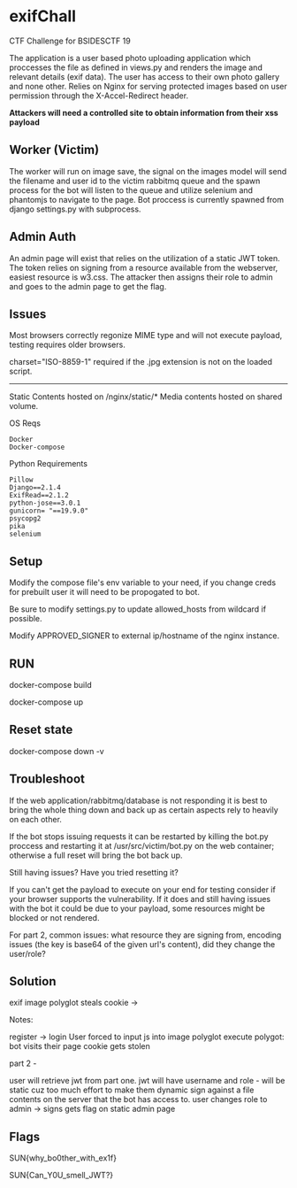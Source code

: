 # exifChall
CTF Challenge for BSIDESCTF 19

The application is a user based photo uploading application which proccesses the file as defined in views.py and renders the image and relevant details (exif data). The user has access to their own photo gallery and none other. Relies on Nginx for serving protected images based on user permission through the X-Accel-Redirect header.

<strong>Attackers will need a controlled site to obtain information from their xss payload</strong>

## Worker (Victim)
The worker will run on image save, the signal on the images model will send the filename and user id to the victim rabbitmq queue and the spawn process for the bot will listen to the queue and utilize selenium and phantomjs to navigate to the page. Bot proccess is currently spawned from django settings.py with subprocess.

## Admin Auth
An admin page will exist that relies on the utilization of a static JWT token. The token relies on signing from a resource available from the webserver, easiest resource is w3.css. The attacker then assigns their role to admin and goes to the admin page to get the flag.


## Issues

Most browsers correctly regonize MIME type and will not execute payload, testing requires older browsers.

charset="ISO-8859-1" required if the .jpg extension is not on the loaded script.


------
Static Contents hosted on /nginx/static/*
Media contents hosted on shared volume.


OS Reqs
```
Docker
Docker-compose
```

Python Requirements
```
Pillow
Django==2.1.4
ExifRead==2.1.2
python-jose==3.0.1
gunicorn= "==19.9.0"
psycopg2
pika
selenium
```

## Setup
Modify the compose file's env variable to your need, if you change creds for prebuilt user it will need to be propogated to bot.

Be sure to modify settings.py to update allowed_hosts from wildcard if possible.

Modify APPROVED_SIGNER to external ip/hostname of the nginx instance.



## RUN

docker-compose build

docker-compose up

## Reset state
docker-compose down -v

## Troubleshoot

If the web application/rabbitmq/database is not responding it is best to bring the whole thing down and back up as certain aspects rely to heavily on each other.

If the bot stops issuing requests it can be restarted by killing the bot.py proccess and restarting it at /usr/src/victim/bot.py on the web container; otherwise a full reset will bring the bot back up.

Still having issues? Have you tried resetting it?

If you can't get the payload to execute on your end for testing consider if your browser supports the vulnerability. If it does and still having issues with the bot it could be due to your payload, some resources might be blocked or not rendered.

For part 2, common issues: what resource they are signing from, encoding issues (the key is base64 of the given url's content), did they change the user/role?

## Solution

exif image polyglot steals cookie ->


Notes:

register -> login
User forced to input js into image polyglot
execute polygot:
bot visits their page
cookie gets stolen

part 2 -

user will retrieve jwt from part one.
jwt will have username and role - will be static cuz too much effort to make them dynamic
sign against a file contents on the server that the bot has access to.
user changes role to admin -> signs
gets flag on static admin page

## Flags
 SUN{why_bo0ther_with_ex1f}

 SUN{Can_Y0U_smell_JWT?}

